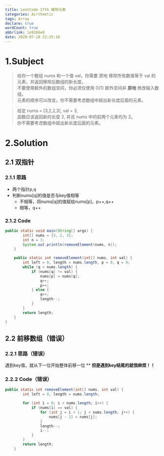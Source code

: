 ```yaml
---
title: LeetCode 27th 移除元素
categories: Airthmetic
tags: Array
declare: true
wordCount: true
abbrlink: 1e9266e0
date: 2020-07-18 22:25:10
---
```

# 1.Subject
>给你一个数组 nums 和一个值 val，你需要 原地 移除所有数值等于 val 的元素，并返回移除后数组的新长度。       
>不要使用额外的数组空间，你必须仅使用 O(1) 额外空间并 **原地** 修改输入数组。       
>元素的顺序可以改变。你不需要考虑数组中超出新长度后面的元素。       

<!-- more -->


>给定 nums = [3,2,2,3], val = 3,       
>函数应该返回新的长度 2, 并且 nums 中的前两个元素均为 2。       
>你不需要考虑数组中超出新长度后面的元素。

# 2.Solution
## 2.1 双指针
### 2.1.1 思路
* 两个指针p,q
* 判断nums[q]的值是否与key值相等
    * 不相等，将nums[q]的值赋给nums[p]，p++,q++
    * 相等，q++

### 2.1.2 Code
```java
public static void main(String[] args) {
        int[] nums = {3, 2, 3};
        int n = 3;
        System.out.println(removeElement(nums, n));
    }

    public static int removeElement(int[] nums, int val) {
        int left = 0, length = nums.length, p = 0, q = 0;
        while (q < nums.length) {
            if (nums[q] != val) {
                nums[p] = nums[q];
                q++;
                p++;
            } else {
                q++;
                length--;
            }
        }
        return length;
    }
}
```

## 2.2 前移数组（错误）
### 2.2.1 思路（错误）
遇到key值，就从下一位开始整体前移一位
** **但是遇到key结尾的就很麻烦！！**
### 2.2.2 Code（错误）
```java
public static int removeElement(int[] nums, int val) {
        int left = 0, length = nums.length;

        for (int i = 0; i < nums.length; i++) {
            if (nums[i] == val) {
                for (int j = i + 1; j < nums.length; j++) {
                    nums[j - 1] = nums[j];
                }
                length--;
                i--;
            }
        }
        return length;
    }
```



